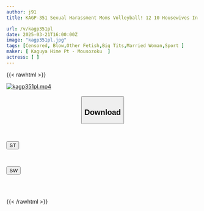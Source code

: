 ```yaml
---
author: j91
title: KAGP-351 Sexual Harassment Moms Volleyball! 12 10 Housewives In High-cut Bloomers Take On The Harsh Erotic Training

url: /v/kagp351pl
date: 2025-03-21T16:00:00Z
image: "kagp351pl.jpg"
tags: [Censored, Blow,Other Fetish,Big Tits,Married Woman,Sport	]
maker: [ Kaguya Hime Pt - Mousozoku  ]
actress: [ ]
---
```



{{< rawhtml >}}

<div class="video" data-videoid="X17mbzAZMPFD7o6">
    <a href="javascript:;">
        <img src="/v/kagp351pl/kagp351pl.jpg" width="WIDTH" height="HEIGHT" alt="kagp351pl.mp4" loading="lazy">
    </a>
</div>

<script type="text/javascript" src="https://j91.asia/asset/on-demand-st.js"></script>

<br>
  <link rel="stylesheet" href="https://j91.asia/asset/bs5.css">
  
  <center>
  <button class="btn btn-primary" type="button" data-bs-toggle="collapse" data-bs-target=".multi-collapse" aria-expanded="false" aria-controls="multiCollapseExample1 multiCollapseExample2"><h2>Download</h2></button></center>
</p>
<div class="row">
  <div class="col">
    <div class="collapse multi-collapse" id="multiCollapseExample1">
      <div class="card card-body">
	      	      <br>
<div class="buttons">  
<p><a href="/v/kagp351pl/st.html" target="_blank"><button class="btn-hover color-3"><i class="fa fa-download"></i> ST</button></a></p></div>
    </div>
  </div>
</div>
  <div class="col">
    <div class="collapse multi-collapse" id="multiCollapseExample2">
      <div class="card card-body">
	      <br>
<div class="buttons">
<p><a href="/v/kagp351pl/sw.html" target="_blank"><button class="btn-hover color-2"><i class="fa fa-download"></i> SW</button></a></p></div>
<br><br>
      </div>
    </div>
  </div>
</div>

{{< /rawhtml >}}